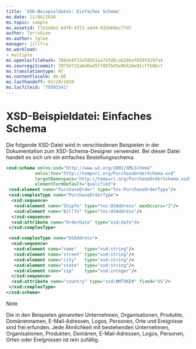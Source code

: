 ```yaml
---
title: 'XSD-Beispieldatei: Einfaches Schema'
ms.date: 11/04/2016
ms.topic: sample
ms.assetid: f7e1dde1-b4f6-4371-add4-935b68ec77d7
author: TerryGLee
ms.author: tglee
manager: jillfra
ms.workload:
- multiple
ms.openlocfilehash: 788de9f31a58561aa743d6ca6286ef650f4297a4
ms.sourcegitcommit: 2975d722a6d6e45f7887b05e9b526e91cffb0bcf
ms.translationtype: HT
ms.contentlocale: de-DE
ms.lasthandoff: 03/20/2020
ms.locfileid: "75592541"
---
```

# <a name="sample-xsd-file-simple-schema"></a>XSD-Beispieldatei: Einfaches Schema

Die folgende XSD-Datei wird in verschiedenen Beispielen in der Dokumentation zum XSD-Schema-Designer verwendet. Bei dieser Datei handelt es sich um ein einfaches Bestellungsschema.

```xml
<xsd:schema xmlns:xsd="http://www.w3.org/2001/XMLSchema"
           xmlns:tns="http://tempuri.org/PurchaseOrderSchema.xsd"
           targetNamespace="http://tempuri.org/PurchaseOrderSchema.xsd"
           elementFormDefault="qualified">
 <xsd:element name="PurchaseOrder" type="tns:PurchaseOrderType"/>
 <xsd:complexType name="PurchaseOrderType">
  <xsd:sequence>
   <xsd:element name="ShipTo" type="tns:USAddress" maxOccurs="2"/>
   <xsd:element name="BillTo" type="tns:USAddress"/>
  </xsd:sequence>
  <xsd:attribute name="OrderDate" type="xsd:date"/>
 </xsd:complexType>

 <xsd:complexType name="USAddress">
  <xsd:sequence>
   <xsd:element name="name"   type="xsd:string"/>
   <xsd:element name="street" type="xsd:string"/>
   <xsd:element name="city"   type="xsd:string"/>
   <xsd:element name="state"  type="xsd:string"/>
   <xsd:element name="zip"    type="xsd:integer"/>
  </xsd:sequence>
  <xsd:attribute name="country" type="xsd:NMTOKEN" fixed="US"/>
 </xsd:complexType>
</xsd:schema>
```

> [!NOTE]
> Die in den Beispielen genannten Unternehmen, Organisationen, Produkte, Domänennamen, E-Mail-Adressen, Logos, Personen, Orte und Ereignisse sind frei erfunden. Jede Ähnlichkeit mit bestehenden Unternehmen, Organisationen, Produkten, Domänen, E-Mail-Adressen, Logos, Personen, Orten oder Ereignissen ist rein zufällig.
